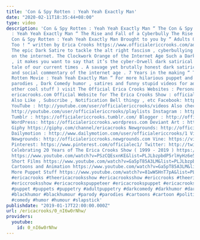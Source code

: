 ```yaml
---
title: 'Con & Spy Rotten : Yeah Yeah Exactly Man'
date: "2020-02-11T18:35:44+08:00"
type: video
description: 'Con & Spy Rotten : Yeah Yeah Exactly Man “ The Con & Spy Rotten Movie
  : Yeah Yeah Exactly Man “ The Rise and Fall of a Cyberbully The Rise and Fall of
  Con & Spy Rotten : Yeah Yeah Exactly Man Brought to you by “ Adults Get Bullied
  Too ! “ written by Erica Crooks https://www.officialericcrooks.com/adults-get-bullied-too.html
  The epic Dark Satire to tackle the alt right fascism , cyberbullying and trolling
  on the internet. The Clockwork Orange of the Internet Age Such a Dark Satire masterpiece
  , it makes you want to say that it’s the cyber-Orwell dark satirical literature
  tale of our current times . A savage yet brutally honest dark satirical caracracture
  and social commentary of the internet age . 7 Years in the making “ The Con & Spy
  Rotten Movie : Yeah Yeah Exactly Man “ For more hilarious puppet and cartoon animation
  parodies , Dark Comedy humor , satires and funny stupid videos for adults ( and
  other cool stuff ) visit The Official Erica Crooks Websites : Personal Website :
  ericacrooks.com Official Website for The Erica Crooks Show : officialericcrooks.com
  Also Like , Subscribe , Notification Bell thingy , etc Facebook: http://facebook.com/officialericcrooks
  YouTube : http://youtube.com/user/officialericcrooks/videos Also check out the playlists
  http://youtube.com/user/officialericcrooks/playlists Instagram : http://Instagram.com/officialericcrooks/
  Tumblr : https://officialericcrooks.tumblr.com/ Blogger : http://officialericcrooks.blogspot.com/
  WordPress: https://officialericcrooks.wordpress.com Deviant Art : https://www.deviantart.com/officialericcrooks
  Giphy https://giphy.com/channel/ericacrooks Newgrounds: http://officialericcrooks.newgrounds.com/follow
  Dailymotion : http://www.dailymotion.com/user/officialericcrooks/1 Vimeo: https://vimeo.com/officialericcrooks
  Newgrounds: http://officialericcrooks.newgrounds.com Vine: https://vine.co/u/1257143407999610880
  Pinterest: https://www.pinterest.com/officialec1/ Twitter: http://twitter.com/crooks_erica
  Celebrating 20 Years of The Erica Crooks Show ( 1999 - 2019 ) https://www.youtube.com/watch?v=iAyuSJ5FWdI&list=PLJLbzpbdP5rlZadbTcja_61CDqfMZdngC
  https://www.youtube.com/watch?v=PSzCQEsxnKE&list=PLJLbzpbdP5rlHyHz6e50XDk6UuQ5mi_8R
  Short Films https://www.youtube.com/watch?v=Ga5pT85A3LM&list=PLJLbzpbdP5rnQ4F0a9BOFEZ0OvvSK_ygK
  Cartoons and Animation https://www.youtube.com/watch?v=Ga5pT85A3LM&list=PLJLbzpbdP5rm3Uof6NGtpgWsClgkO2wDT
  More Puppet Stuff https://www.youtube.com/watch?v=81wWSHnT7pA&list=PLJLbzpbdP5rk29aoKHfNFv_8g5gTSYRqq
  #ericacrooks #theericacrooksshow #ericacrooksshow #ericcrooks #theericcrooksshow
  #ericcrooksshow #ericacrookspuppeteer #ericacrookspuppet #ericacrookspuppets #satire
  #puppet #puppets #puppetry #adultpuppetry #darkcomedy #darkhumor #darkhumour #blackcomedy
  #blackhumor #blackhumour #parody #parodies #cartoons #cartoon #politicalsatire #funny
  #comedy #humor #humour #slapstick'
publishdate: "2019-01-17T22:00:00.000Z"
url: /ericacrooks/0_nI6w0rNhw/
providers:
  youtube:
    id: 0_nI6w0rNhw
---
```

